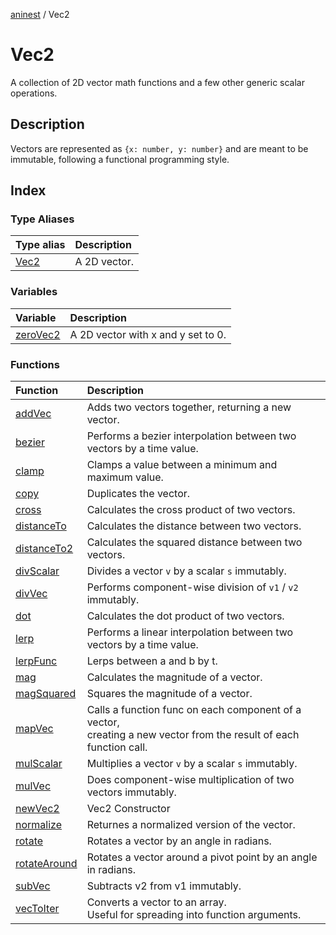 [aninest](../index.md) / Vec2

# Vec2

A collection of 2D vector math functions and a few other generic scalar operations.

## Description

Vectors are represented as `{x: number, y: number}` and are meant to be immutable,
following a functional programming style.

## Index

### Type Aliases

| Type alias | Description |
| :------ | :------ |
| [Vec2](type-aliases/Vec2.md) | A 2D vector. |

### Variables

| Variable | Description |
| :------ | :------ |
| [zeroVec2](variables/zeroVec2.md) | A 2D vector with x and y set to 0. |

### Functions

| Function | Description |
| :------ | :------ |
| [addVec](functions/addVec.md) | Adds two vectors together, returning a new vector. |
| [bezier](functions/bezier.md) | Performs a bezier interpolation between two vectors by a time value. |
| [clamp](functions/clamp.md) | Clamps a value between a minimum and maximum value. |
| [copy](functions/copy.md) | Duplicates the vector. |
| [cross](functions/cross.md) | Calculates the cross product of two vectors. |
| [distanceTo](functions/distanceTo.md) | Calculates the distance between two vectors. |
| [distanceTo2](functions/distanceTo2.md) | Calculates the squared distance between two vectors. |
| [divScalar](functions/divScalar.md) | Divides a vector `v` by a scalar `s` immutably. |
| [divVec](functions/divVec.md) | Performs component-wise division of `v1` / `v2` immutably. |
| [dot](functions/dot.md) | Calculates the dot product of two vectors. |
| [lerp](functions/lerp.md) | Performs a linear interpolation between two vectors by a time value. |
| [lerpFunc](functions/lerpFunc.md) | Lerps between a and b by t. |
| [mag](functions/mag.md) | Calculates the magnitude of a vector. |
| [magSquared](functions/magSquared.md) | Squares the magnitude of a vector. |
| [mapVec](functions/mapVec.md) | Calls a function func on each component of a vector,<br />creating a new vector from the result of each function call. |
| [mulScalar](functions/mulScalar.md) | Multiplies a vector `v` by a scalar `s` immutably. |
| [mulVec](functions/mulVec.md) | Does component-wise multiplication of two vectors immutably. |
| [newVec2](functions/newVec2.md) | Vec2 Constructor |
| [normalize](functions/normalize.md) | Returnes a normalized version of the vector. |
| [rotate](functions/rotate.md) | Rotates a vector by an angle in radians. |
| [rotateAround](functions/rotateAround.md) | Rotates a vector around a pivot point by an angle in radians. |
| [subVec](functions/subVec.md) | Subtracts v2 from v1 immutably. |
| [vecToIter](functions/vecToIter.md) | Converts a vector to an array.<br />Useful for spreading into function arguments. |
